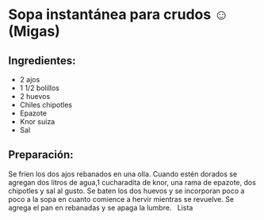 # Sopa instantánea para crudos ☺ (Migas)

## Ingredientes:
- 2 ajos 
- 1 1/2 bolillos
- 2 huevos
- Chiles chipotles 
- Epazote
- Knor suiza 
- Sal

## Preparación:
Se fríen los dos ajos  rebanados en una olla. Cuando estén dorados se agregan dos litros de agua,1 cucharadita de knor, una rama de epazote, dos chipotles y sal al gusto.  Se baten los dos huevos y se incorporan poco a poco a la sopa en cuanto comience a hervir mientras se revuelve. Se agrega el pan en rebanadas y se apaga la lumbre.  
Lista 